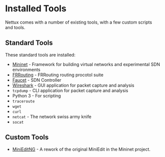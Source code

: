 # Installed Tools

Nettux comes with a number of existing tools, with a few custom scripts and tools.

## Standard Tools

These standard tools are installed:

- [Mininet](https://mininet.org/) - Framework for building virtual networks and experimental SDN environments
- [FRRouting](https://frrouting.org/) - FRRouting routing procotol suite
- [Faucet](https://faucet.nz/) - SDN Controller
- [Wireshark](https://www.wireshark.org/) - GUI application for packet capture and analysis
- `tcpdump` - CLI application for packet capture and analysis
- Python 3 - For scripting
- `traceroute`
- `wget`
- `curl`
- `netcat` - The network swiss army knife
- `socat`

## Custom Tools

- [MiniEditNG](MiniEditNG.md) - A rework of the original MiniEdit in the Mininet project.